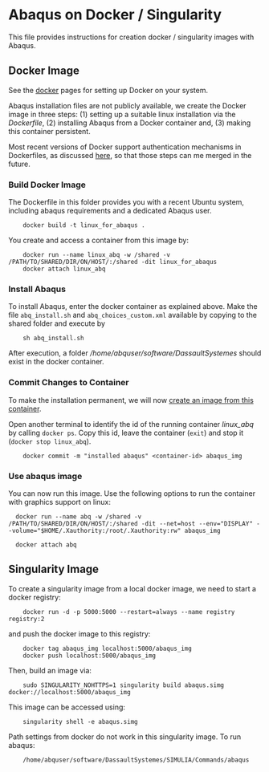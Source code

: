 # Abaqus on Docker / Singularity

This file provides instructions for creation docker / singularity images with Abaqus.

## Docker Image 

See the [docker](https://www.docker.com/) pages for setting up Docker on your system. 

Abaqus installation files are not publicly available, we create the Docker image in three steps: 
(1) setting up a suitable linux installation via the *Dockerfile*, (2) installing Abaqus from a Docker container
and, (3) making this container persistent.

Most recent versions of Docker support authentication mechanisms in Dockerfiles, as discussed [here](https://docs.docker.com/develop/develop-images/build_enhancements/),
so that those steps can me merged in the future.
 
### Build Docker Image

The Dockerfile in this folder provides you with a recent Ubuntu system, including abaqus requirements and a dedicated Abaqus user.

```shell script
    docker build -t linux_for_abaqus .
```

You create and access a container from this image by:

```shell script
    docker run --name linux_abq -w /shared -v /PATH/TO/SHARED/DIR/ON/HOST/:/shared -dit linux_for_abaqus
    docker attach linux_abq
```

### Install Abaqus

To install Abaqus, enter the docker container as explained above.
Make the file `abq_install.sh` and `abq_choices_custom.xml` available by copying to the shared folder and execute by

```shell script
    sh abq_install.sh
```

After execution, a folder */home/abquser/software/DassaultSystemes* should exist in the docker container.
 
### Commit Changes to Container

To make the installation permanent, we will now [create an image from this container](https://docs.docker.com/engine/reference/commandline/commit/).

Open another terminal to identify the id of the running container *linux_abq* by calling `docker ps`.
Copy this id, leave the container (`exit`) and stop it (`docker stop linux_abq`).

```shell script
    docker commit -m "installed abaqus" <container-id> abaqus_img
```

### Use abaqus image

You can now run this image.
Use the following options to run the container with graphics support on linux:

```shell script
  docker run --name abq -w /shared -v /PATH/TO/SHARED/DIR/ON/HOST/:/shared -dit --net=host --env="DISPLAY" --volume="$HOME/.Xauthority:/root/.Xauthority:rw" abaqus_img
  
  docker attach abq
```

## Singularity Image

To create a singularity image from a local docker image, we need to start a docker registry:

```
    docker run -d -p 5000:5000 --restart=always --name registry registry:2
```

and push the docker image to this registry:

```shell script
    docker tag abaqus_img localhost:5000/abaqus_img
    docker push localhost:5000/abaqus_img
```

Then, build an image via:

```shell script
    sudo SINGULARITY_NOHTTPS=1 singularity build abaqus.simg docker://localhost:5000/abaqus_img
```

This image can be accessed using:

```shell script
    singularity shell -e abaqus.simg
```

Path settings from docker do not work in this singularity image.
To run abaqus:
```
    /home/abquser/software/DassaultSystemes/SIMULIA/Commands/abaqus
```

